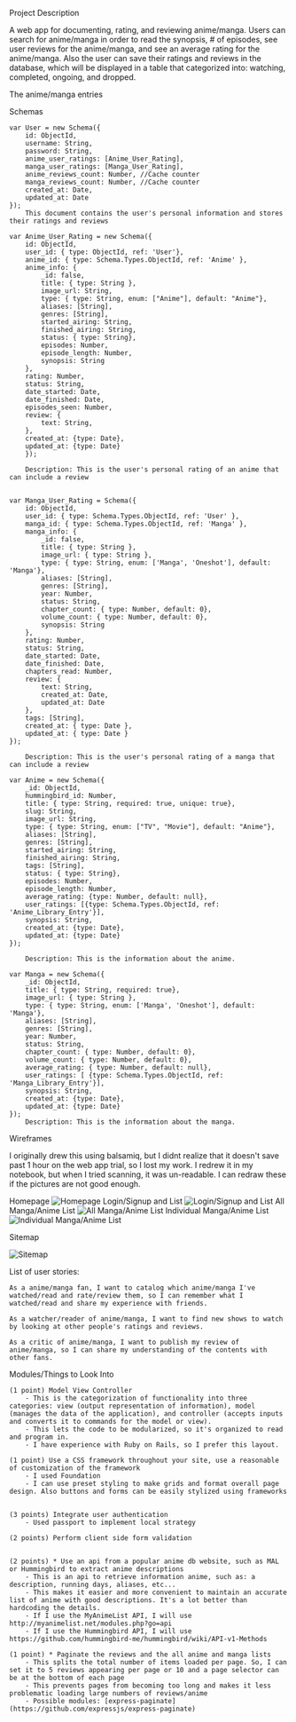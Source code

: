 Project Description
	
A web app for documenting, rating, and reviewing anime/manga. Users can search for anime/manga in order to read the synopsis, # of episodes, see user reviews for the anime/manga, and see an average rating for the anime/manga. 
Also the user can save their ratings and reviews in the database, which will be displayed in a table that categorized into: watching, completed, ongoing, and dropped.

The anime/manga entries 

Schemas

	var User = new Schema({
		id: ObjectId,
		username: String,
		password: String,
		anime_user_ratings: [Anime_User_Rating],
		manga_user_ratings: [Manga_User_Rating],
		anime_reviews_count: Number, //Cache counter
		manga_reviews_count: Number, //Cache counter
		created_at: Date,
		updated_at: Date
	});
		This document contains the user's personal information and stores their ratings and reviews

	var Anime_User_Rating = new Schema({
		id: ObjectId,
    	user_id: { type: ObjectId, ref: 'User'},
    	anime_id: { type: Schema.Types.ObjectId, ref: 'Anime' },
    	anime_info: { 
        	_id: false,
        	title: { type: String },
        	image_url: String,
        	type: { type: String, enum: ["Anime"], default: "Anime"},
        	aliases: [String],
        	genres: [String],
        	started_airing: String,
        	finished_airing: String,
        	status: { type: String},
        	episodes: Number,
        	episode_length: Number,
        	synopsis: String
    	},
    	rating: Number,
    	status: String,
    	date_started: Date,
    	date_finished: Date,
    	episodes_seen: Number,
    	review: {
        	text: String,
    	},
    	created_at: {type: Date},
    	updated_at: {type: Date}
		});

		Description: This is the user's personal rating of an anime that can include a review

		
	var Manga_User_Rating = Schema({
		id: ObjectId,
    	user_id: { type: Schema.Types.ObjectId, ref: 'User' },
    	manga_id: { type: Schema.Types.ObjectId, ref: 'Manga' },
    	manga_info: {
        	_id: false,
        	title: { type: String },
        	image_url: { type: String },
        	type: { type: String, enum: ['Manga', 'Oneshot'], default: 'Manga'},
        	aliases: [String],
        	genres: [String],
        	year: Number,
        	status: String,
        	chapter_count: { type: Number, default: 0},
        	volume_count: { type: Number, default: 0},
        	synopsis: String
    	},
    	rating: Number,
    	status: String,
    	date_started: Date,
    	date_finished: Date,
    	chapters_read: Number,
    	review: {
        	text: String,
        	created_at: Date,
        	updated_at: Date
    	},
    	tags: [String],
    	created_at: { type: Date },
    	updated_at: { type: Date }
	});

		Description: This is the user's personal rating of a manga that can include a review

	var Anime = new Schema({
		_id: ObjectId,
    	hummingbird_id: Number,
    	title: { type: String, required: true, unique: true},
    	slug: String,
    	image_url: String,
    	type: { type: String, enum: ["TV", "Movie"], default: "Anime"},
    	aliases: [String],
    	genres: [String],
    	started_airing: String,
    	finished_airing: String,
    	tags: [String],
    	status: { type: String},
    	episodes: Number,
    	episode_length: Number,
    	average_rating: {type: Number, default: null},
    	user_ratings: [{type: Schema.Types.ObjectId, ref: 'Anime_Library_Entry'}],
    	synopsis: String,
    	created_at: {type: Date},
    	updated_at: {type: Date}
	});

		Description: This is the information about the anime.

	var Manga = new Schema({
		_id: ObjectId,
    	title: { type: String, required: true},
    	image_url: { type: String },
    	type: { type: String, enum: ['Manga', 'Oneshot'], default: 'Manga'},
    	aliases: [String],
    	genres: [String],
    	year: Number,
    	status: String,
    	chapter_count: { type: Number, default: 0},
    	volume_count: { type: Number, default: 0},
    	average_rating: { type: Number, default: null},
    	user_ratings: [ {type: Schema.Types.ObjectId, ref: 'Manga_Library_Entry'}],
    	synopsis: String,
    	created_at: {type: Date},
    	updated_at: {type: Date}
	});
		Description: This is the information about the manga.

Wireframes
	
I originally drew this using balsamiq, but I didnt realize that it doesn't save past 1 hour on the web app trial, so I lost my work. I redrew it in my notebook, but when I tried scanning, it was un-readable. I can redraw these if the pictures are not good enough. 

Homepage
![Homepage](/documentation/homepage.jpg)
Login/Signup and List
![Login/Signup and List](/documentation/login_signup_list.jpg)
All Manga/Anime List
![All Manga/Anime List](/documentation/all_manga_anime.jpg)
Individual Manga/Anime List
![Individual Manga/Anime List](/documentation/page_for_individual_anime_manga.jpg)


Sitemap

![Sitemap](/documentation/AIT_FinalProjectSitemap.png)


List of user stories:

	As a anime/manga fan, I want to catalog which anime/manga I've watched/read and rate/review them, so I can remember what I watched/read and share my experience with friends.

	As a watcher/reader of anime/manga, I want to find new shows to watch by looking at other people's ratings and reviews.

	As a critic of anime/manga, I want to publish my review of anime/manga, so I can share my understanding of the contents with other fans.

Modules/Things to Look Into

	(1 point) Model View Controller
		- This is the categorization of functionality into three categories: view (output representation of information), model (manages the data of the application), and controller (accepts inputs and converts it to commands for the model or view).
		- This lets the code to be modularized, so it's organized to read and program in.
		- I have experience with Ruby on Rails, so I prefer this layout.

	(1 point) Use a CSS framework throughout your site, use a reasonable of customization of the framework
		- I used Foundation
		- I can use preset styling to make grids and format overall page design. Also buttons and forms can be easily stylized using frameworks


	(3 points) Integrate user authentication
		- Used passport to implement local strategy

	(2 points) Perform client side form validation


	(2 points) * Use an api from a popular anime db website, such as MAL or Hummingbird to extract anime descriptions
		- This is an api to retrieve information anime, such as: a description, running days, aliases, etc...
		- This makes it easier and more convenient to maintain an accurate list of anime with good descriptions. It's a lot better than hardcoding the details.
		- If I use the MyAnimeList API, I will use http://myanimelist.net/modules.php?go=api
		- If I use the Hummingbird API, I will use https://github.com/hummingbird-me/hummingbird/wiki/API-v1-Methods

	(1 point) * Paginate the reviews and the all anime and manga lists
		- This splits the total number of items loaded per page. So, I can set it to 5 reviews appearing per page or 10 and a page selector can be at the bottom of each page
		- This prevents pages from becoming too long and makes it less problematic loading large numbers of reviews/anime
		- Possible modules: [express-paginate](https://github.com/expressjs/express-paginate)


	

